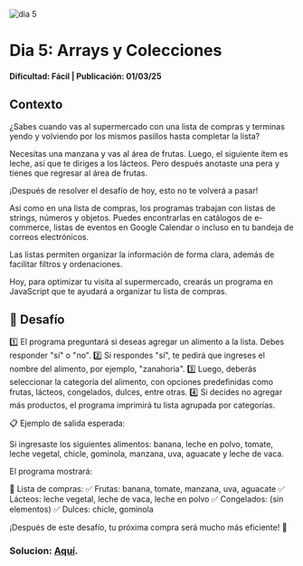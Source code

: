![dia 5](https://github.com/user-attachments/assets/65ef1abe-b6d7-4843-8b14-201cbd0cd4f9)

# Dia 5: Arrays y Colecciones
#### Dificultad: Fácil | Publicación: 01/03/25 


## Contexto

¿Sabes cuando vas al supermercado con una lista de compras y terminas yendo y volviendo por los mismos pasillos hasta completar la lista?

Necesitas una manzana y vas al área de frutas. Luego, el siguiente ítem es leche, así que te diriges a los lácteos. Pero después anotaste una pera y tienes que regresar al área de frutas.

¡Después de resolver el desafío de hoy, esto no te volverá a pasar!

Así como en una lista de compras, los programas trabajan con listas de strings, números y objetos. Puedes encontrarlas en catálogos de e-commerce, listas de eventos en Google Calendar o incluso en tu bandeja de correos electrónicos.

Las listas permiten organizar la información de forma clara, además de facilitar filtros y ordenaciones.

Hoy, para optimizar tu visita al supermercado, crearás un programa en JavaScript que te ayudará a organizar tu lista de compras.

## 📌 Desafío

1️⃣ El programa preguntará si deseas agregar un alimento a la lista. Debes responder "sí" o "no".
2️⃣ Si respondes "sí", te pedirá que ingreses el nombre del alimento, por ejemplo, "zanahoria".
3️⃣ Luego, deberás seleccionar la categoría del alimento, con opciones predefinidas como frutas, lácteos, congelados, dulces, entre otras.
4️⃣ Si decides no agregar más productos, el programa imprimirá tu lista agrupada por categorías.

📋 Ejemplo de salida esperada:

Si ingresaste los siguientes alimentos:
banana, leche en polvo, tomate, leche vegetal, chicle, gominola, manzana, uva, aguacate y leche de vaca.

El programa mostrará:

🔹 Lista de compras:
✅ Frutas: banana, tomate, manzana, uva, aguacate
✅ Lácteos: leche vegetal, leche de vaca, leche en polvo
✅ Congelados: (sin elementos)
✅ Dulces: chicle, gominola

¡Después de este desafío, tu próxima compra será mucho más eficiente! 🚀

### Solucion:  **[Aquí](solucion5.md)**.